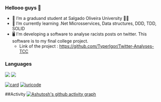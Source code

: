 ### Hellooo guys 👋

- 🔭 I’m a graduand student at Salgado Oliveira University :technologist:
- 🌱 I’m currently learning .Net Microsservices, Data structures, DDD, TDD, SOLID
- :desktop_computer: I'm developing a software to analyse racists posts on twitter. This software is to my final college project. 
  - Link of the project : https://github.com/TyperIgor/Twitter-Analyses-TCC 

### Languages

<img src="https://img.shields.io/badge/.NET-5C2D91?style=for-the-badge&logo=.net&logoColor=white" />  <img src="https://img.shields.io/badge/C%23-239120?style=for-the-badge&logo=c-sharp&logoColor=white" />


[![card](https://github-readme-stats.vercel.app/api?username=TyperIgor&theme=default)](https://github.com/TyperIgor/)  [![iuricode](https://github-readme-stats.vercel.app/api/top-langs/?username=TyperIgor&hide=html&layout=compact&theme=default)](https://github.com/TyperIgor/)


##Activity 
[![Ashutosh's github activity graph](https://github-readme-activity-graph.cyclic.app/graph?username=TyperIgor&bg_color=ffc2e2&color=000000&line=ff66f5&point=050505&area=true&hide_border=true)](https://github.com/ashutosh00710/github-readme-activity-graph)
